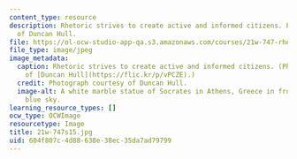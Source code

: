 ```yaml
---
content_type: resource
description: Rhetoric strives to create active and informed citizens. Photograph courtesy
  of Duncan Hull.
file: https://ol-ocw-studio-app-qa.s3.amazonaws.com/courses/21w-747-rhetoric-spring-2015/604f807c4d88638e38ec35da7ad79799_21w-747s15.jpg
file_type: image/jpeg
image_metadata:
  caption: Rhetoric strives to create active and informed citizens. (Photograph courtesy
    of [Duncan Hull](https://flic.kr/p/vPCZE).)
  credit: Photograph courtesy of Duncan Hull.
  image-alt: A white marble statue of Socrates in Athens, Greece in front of a clear
    blue sky.
learning_resource_types: []
ocw_type: OCWImage
resourcetype: Image
title: 21w-747s15.jpg
uid: 604f807c-4d88-638e-38ec-35da7ad79799
---
```


